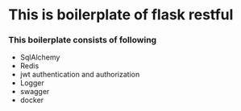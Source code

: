 # This is boilerplate of flask restful
### This boilerplate consists of following
- SqlAlchemy
- Redis
- jwt authentication and authorization
- Logger
- swagger
- docker
